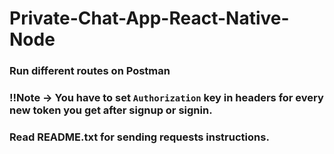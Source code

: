 # Private-Chat-App-React-Native-Node

### Run different routes on Postman

### !!Note -> You have to set `Authorization` key in headers for every new token you get after signup or signin.

### Read README.txt for sending requests instructions.
